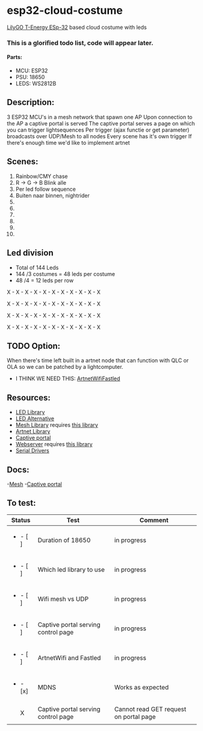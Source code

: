 # esp32-cloud-costume
[LilyGO T-Energy ESp-32](http://www.lilygo.cn/prod_view.aspx?TypeId=50033&Id=1170&FId=t3:50033:3) based cloud costume with leds


### This is a glorified todo list, code will appear later.

#### Parts:
- MCU:	ESP32
- PSU:	18650
- LEDS:	WS2812B

## Description:
3 ESP32 MCU's in a mesh network that spawn one AP
Upon connection to the AP a captive portal is served
The captive portal serves a page on which you can trigger lightsequences
Per trigger (ajax functie or get parameter) broadcasts over UDP/Mesh to all nodes
Every scene has it's own trigger
If there's enough time we'd like to implement artnet

## Scenes:
1. Rainbow/CMY chase
2. R -> G -> B Blink alle
3. Per led follow sequence
4. Buiten naar binnen, nightrider
5. 
6.
7.
8.
9.
10.

## Led division
- Total of 144 Leds
- 144 /3 costumes = 48 leds per costume
- 48 /4 = 12 leds per row

X - X - X - X - X - X - X - X - X - X - X

X - X - X - X - X - X - X - X - X - X - X

X - X - X - X - X - X - X - X - X - X - X

X - X - X - X - X - X - X - X - X - X - X

## TODO Option:
When there's time left built in a artnet node that can function with QLC or OLA so we can be patched by a lightcomputer.
- I THINK WE NEED THIS: [ArtnetWifiFastled](https://github.com/rstephan/ArtnetWifi/blob/master/examples/ArtnetWifiFastLED/ArtnetWifiFastLED.ino)

## Resources:
- [LED Library](https://www.arduino.cc/reference/en/libraries/freenove-ws2812-lib-for-esp32)
- [LED Alternative](https://github.com/FastLED/FastLED)
- [Mesh Library](https://github.com/gmag11/painlessMesh) requires [this library](https://github.com/me-no-dev/AsyncTCP)
- [Artnet Library](https://github.com/rstephan/ArtnetWifi)
- [Captive portal](https://github.com/espressif/arduino-esp32/blob/master/libraries/DNSServer/examples/CaptivePortal/CaptivePortal.ino)
- [Webserver](https://github.com/me-no-dev/ESPAsyncWebServer) requires [this library](https://github.com/me-no-dev/AsyncTCP)
- [Serial Drivers](https://github.com/WCHSoftGroup/ch34xser_macos)

## Docs:
-[Mesh](https://randomnerdtutorials.com/esp-mesh-esp32-esp8266-painlessmesh/#2)
-[Captive portal](https://iotespresso.com/create-captive-portal-using-esp32/)

## To test:

| Status           | Test | Comment   |
|----------------|---------------|---------------|
| <ul><li>- [ ] </li></ul>   | Duration of 18650                    | in progress |
| <ul><li>- [ ] </li></ul>   | Which led library to use             | in progress | 
| <ul><li>- [ ] </li></ul>   | Wifi mesh vs UDP                     | in progress | 
| <ul><li>- [ ] </li></ul>   | Captive portal serving control page  | in progress | 
| <ul><li>- [ ] </li></ul>   | ArtnetWifi and Fastled               | in progress | 
| <ul><li>- [x] </li></ul>   | MDNS                                 | Works as expected | 
| <ul>X</ul>                 | Captive portal serving control page  | Cannot read GET request on portal page | 

